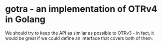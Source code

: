 # gotra - an implementation of OTRv4 in Golang


We should try to keep the API as similar as possible to OTRv3 - in fact, it
would be great if we could define an interface that covers both of them.
